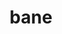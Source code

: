 ---
category: 4-letters
denotation: null
name: bane
reference_link: https://www.etymonline.com/word/bane
root_language: null
root_name: null
title: bane
type: free
word_sums:
- respelling: bane
  sum: 'Bane + '
---